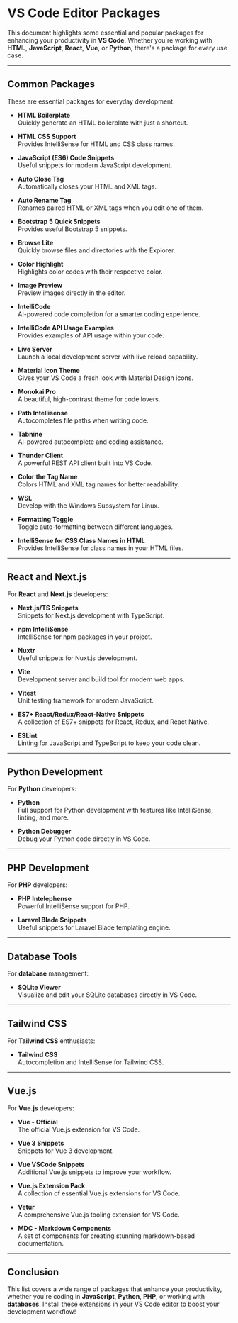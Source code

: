# VS Code Editor Packages

This document highlights some essential and popular packages for enhancing your productivity in **VS Code**. Whether you're working with **HTML**, **JavaScript**, **React**, **Vue**, or **Python**, there's a package for every use case.

---

## Common Packages

These are essential packages for everyday development:

- **HTML Boilerplate**  
  Quickly generate an HTML boilerplate with just a shortcut.

- **HTML CSS Support**  
  Provides IntelliSense for HTML and CSS class names.

- **JavaScript (ES6) Code Snippets**  
  Useful snippets for modern JavaScript development.

- **Auto Close Tag**  
  Automatically closes your HTML and XML tags.

- **Auto Rename Tag**  
  Renames paired HTML or XML tags when you edit one of them.

- **Bootstrap 5 Quick Snippets**  
  Provides useful Bootstrap 5 snippets.

- **Browse Lite**  
  Quickly browse files and directories with the Explorer.

- **Color Highlight**  
  Highlights color codes with their respective color.

- **Image Preview**  
  Preview images directly in the editor.

- **IntelliCode**  
  AI-powered code completion for a smarter coding experience.

- **IntelliCode API Usage Examples**  
  Provides examples of API usage within your code.

- **Live Server**  
  Launch a local development server with live reload capability.

- **Material Icon Theme**  
  Gives your VS Code a fresh look with Material Design icons.

- **Monokai Pro**  
  A beautiful, high-contrast theme for code lovers.

- **Path Intellisense**  
  Autocompletes file paths when writing code.

- **Tabnine**  
  AI-powered autocomplete and coding assistance.

- **Thunder Client**  
  A powerful REST API client built into VS Code.

- **Color the Tag Name**  
  Colors HTML and XML tag names for better readability.

- **WSL**  
  Develop with the Windows Subsystem for Linux.

- **Formatting Toggle**  
  Toggle auto-formatting between different languages.

- **IntelliSense for CSS Class Names in HTML**  
  Provides IntelliSense for class names in your HTML files.

---

## React and Next.js

For **React** and **Next.js** developers:

- **Next.js/TS Snippets**  
  Snippets for Next.js development with TypeScript.

- **npm IntelliSense**  
  IntelliSense for npm packages in your project.

- **Nuxtr**  
  Useful snippets for Nuxt.js development.

- **Vite**  
  Development server and build tool for modern web apps.

- **Vitest**  
  Unit testing framework for modern JavaScript.

- **ES7+ React/Redux/React-Native Snippets**  
  A collection of ES7+ snippets for React, Redux, and React Native.

- **ESLint**  
  Linting for JavaScript and TypeScript to keep your code clean.

---

## Python Development

For **Python** developers:

- **Python**  
  Full support for Python development with features like IntelliSense, linting, and more.

- **Python Debugger**  
  Debug your Python code directly in VS Code.

---

## PHP Development

For **PHP** developers:

- **PHP Intelephense**  
  Powerful IntelliSense support for PHP.

- **Laravel Blade Snippets**  
  Useful snippets for Laravel Blade templating engine.

---

## Database Tools

For **database** management:

- **SQLite Viewer**  
  Visualize and edit your SQLite databases directly in VS Code.

---

## Tailwind CSS

For **Tailwind CSS** enthusiasts:

- **Tailwind CSS**  
  Autocompletion and IntelliSense for Tailwind CSS.

---

## Vue.js

For **Vue.js** developers:

- **Vue - Official**  
  The official Vue.js extension for VS Code.

- **Vue 3 Snippets**  
  Snippets for Vue 3 development.

- **Vue VSCode Snippets**  
  Additional Vue.js snippets to improve your workflow.

- **Vue.js Extension Pack**  
  A collection of essential Vue.js extensions for VS Code.

- **Vetur**  
  A comprehensive Vue.js tooling extension for VS Code.

- **MDC - Markdown Components**  
  A set of components for creating stunning markdown-based documentation.

---

## Conclusion

This list covers a wide range of packages that enhance your productivity, whether you're coding in **JavaScript**, **Python**, **PHP**, or working with **databases**. Install these extensions in your VS Code editor to boost your development workflow!
